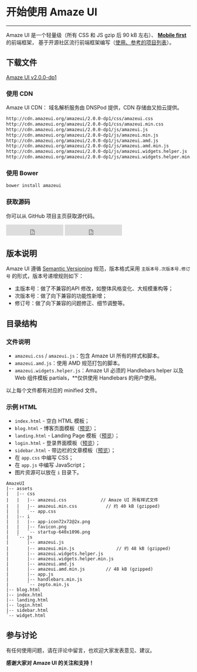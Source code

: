 # 开始使用 Amaze UI
---

Amaze UI 是一个轻量级（所有 CSS 和 JS gzip 后 90 kB 左右）、 [**Mobile first**](http://cbrac.co/113eY5h) 的前端框架，
基于开源社区流行前端框架编写（[使用、参考的项目列表](https://github.com/allmobilize/amazeui#%E5%8F%82%E8%80%83%E4%BD%BF%E7%94%A8%E7%9A%84%E5%BC%80%E6%BA%90%E9%A1%B9%E7%9B%AE)）。


## 下载文件

<div class="am-g">
  <div class="am-u-md-8 am-u-md-centered">
    <a href="http://amazeui.org/download?ver=v2.0.0-dp1" class="am-btn am-btn-block am-btn-success am-btn-lg" onclick="window.ga && ga('send', 'pageview', '/download/AmazeUI.zip');
"><i class="am-icon-download"></i> Amaze UI v2.0.0-dp1</a>
  </div>
</div>

### 使用 CDN

Amaze UI CDN： 域名解析服务由 DNSPod 提供，CDN 存储由又拍云提供。

```html
http://cdn.amazeui.org/amazeui/2.0.0-dp1/css/amazeui.css
http://cdn.amazeui.org/amazeui/2.0.0-dp1/css/amazeui.min.css
http://cdn.amazeui.org/amazeui/2.0.0-dp1/js/amazeui.js
http://cdn.amazeui.org/amazeui/2.0.0-dp1/js/amazeui.min.js
http://cdn.amazeui.org/amazeui/2.0.0-dp1/js/amazeui.amd.js
http://cdn.amazeui.org/amazeui/2.0.0-dp1/js/amazeui.amd.min.js
http://cdn.amazeui.org/amazeui/2.0.0-dp1/js/amazeui.widgets.helper.js
http://cdn.amazeui.org/amazeui/2.0.0-dp1/js/amazeui.widgets.helper.min.js
```

### 使用 Bower

```html
bower install amazeui
```

### 获取源码

你可以从 GitHub 项目主页获取源代码。

<iframe src="http://ghbtns.com/github-btn.html?user=allmobilize&repo=amazeui&type=watch&count=true&size=large" allowtransparency="true" frameborder="0" scrolling="0" width="156px" height="30px"></iframe>

<iframe src="http://ghbtns.com/github-btn.html?user=allmobilize&repo=amazeui&type=fork&count=true&size=large" allowtransparency="true" frameborder="0" scrolling="0" width="156px" height="30px"></iframe>

## 版本说明

Amaze UI 遵循 [Semantic Versioning](http://semver.org/lang/zh-CN/) 规范，版本格式采用 `主版本号.次版本号.修订号` 的形式，版本号递增规则如下：

- 主版本号：做了不兼容的API 修改，如整体风格变化、大规模重构等；
- 次版本号：做了向下兼容的功能性新增；
- 修订号：做了向下兼容的问题修正、细节调整等。


## 目录结构

### 文件说明

- `amazeui.css` / `amazeui.js`：包含 Amaze UI 所有的样式和脚本。
- `amazeui.amd.js`：使用 AMD 规范打包的脚本。
- `amazeui.widgets.helper.js`：Amaze UI 必须的 Handlebars helper 以及 Web 组件模板 partials，**仅供使用 Handlebars 的用户使用。

以上每个文件都有对应的 minified 文件。

### 示例 HTML

- `index.html` - 空白 HTML 模板；
- `blog.html` - 博客页面模板（[预览](/examples/blog.html)）；
- `landing.html` - Landing Page 模板（[预览](/examples/landing.html)）；
- `login.html` - 登录界面模板（[预览](/examples/login.html)）；
- `sidebar.html` - 带边栏的文章模板（[预览](/examples/sidebar.html)）；
- 在 `app.css` 中编写 CSS；
- 在 `app.js` 中编写 JavaScript；
- 图片资源可以放在 `i` 目录下。

```
AmazeUI
|-- assets
|   |-- css
|   |   |-- amazeui.css             // Amaze UI 所有样式文件
|   |   |-- amazeui.min.css           // 约 40 kB (gzipped)
|   |   `-- app.css
|   |-- i
|   |   |-- app-icon72x72@2x.png
|   |   |-- favicon.png
|   |   `-- startup-640x1096.png
|   `-- js
|       |-- amazeui.js
|       |-- amazeui.min.js                // 约 48 kB (gzipped)
|       |-- amazeui.widgets.helper.js
|       |-- amazeui.widgets.helper.min.js
|       |-- amazeui.amd.js
|       |-- amazeui.amd.min.js        // 48 kB (gzipped)
|       |-- app.js
|       |-- handlebars.min.js
|       `-- zepto.min.js
|-- blog.html
|-- index.html
|-- landing.html
|-- login.html
|-- sidebar.html
`-- widget.html
```

## 参与讨论

有任何使用问题，请在评论中留言，也欢迎大家发表意见、建议。

__感谢大家对 Amaze UI 的关注和支持！__
